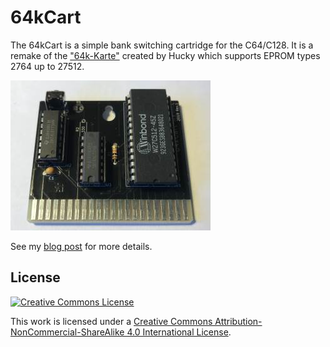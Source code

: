 # 64kCart

The 64kCart is a simple bank switching cartridge for the C64/C128. It is a remake of the ["64k-Karte"](http://www.idealine.info/emuecke/index_quereinstieg.htm?/emuecke/hardware/64k_modulkart.htm) created by Hucky which supports EPROM types 2764 up to 27512.

![64kCart Rev.1 Front](media/64kCart-rev1-front.JPG)


See my [blog post](https://www.hackup.net/2019/07/bank-switching-cartridges/) for more details.


## License
[![Creative Commons License](https://i.creativecommons.org/l/by-nc-sa/4.0/88x31.png)
](http://creativecommons.org/licenses/by-nc-sa/4.0/)

This work is licensed under a
[Creative Commons Attribution-NonCommercial-ShareAlike 4.0 International License](http://creativecommons.org/licenses/by-nc-sa/4.0/).

